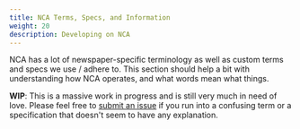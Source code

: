 ```yaml
---
title: NCA Terms, Specs, and Information
weight: 20
description: Developing on NCA
---
```


NCA has a lot of newspaper-specific terminology as well as custom terms and
specs we use / adhere to.  This section should help a bit with understanding
how NCA operates, and what words mean what things.

**WIP**: This is a massive work in progress and is still very much in need of
love.  Please feel free to [submit an issue](https://github.com/uoregon-libraries/newspaper-curation-app/issues)
if you run into a confusing term or a specification that doesn't seem to have
any explanation.
